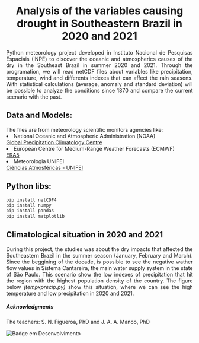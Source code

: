 <h1 align="center"> Analysis of the variables causing drought in Southeastern Brazil in 2020 and 2021 </h1>

<p align="justify"> 
Python meteorology project developed in Instituto Nacional de Pesquisas Espaciais (INPE) to discover the oceanic and atmospherics causes of the dry in the Southeast Brazil in summer 2020 and 2021. Through the programation, we will read netCDF files about variables like precipitation, temperature, wind and differents indexes that can affect the rain seasons. With statistical calculations (average, anomaly and standard deviation) will be possible to analyze the conditions since 1870 and compare the current scenario with the past. 
</p>


<h2> Data and Models: </h2>
  The files are from meteorology scientific monitors agencies like:
  <li> National Oceanic and Atmospheric Administration (NOAA) </li> 
  <a href="https://psl.noaa.gov/data/gridded/data.gpcc.html">Global Precipitation Climatology Centre</a>
  <li> European Centre for Medium-Range Weather Forecasts (ECMWF) </li>
  <a href="https://cds.climate.copernicus.eu/cdsapp#!/dataset/reanalysis-era5-single-levels?tab=form">ERA5</a>
  <li> Meteorologia UNIFEI </li>
  <a href="https://meteorologia.unifei.edu.br">Ciências Atmosféricas - UNIFEI</a>

<h2> Python libs: </h2>

```bash
pip install netCDF4
pip install numpy
pip install pandas
pip install matplotlib
```

<h2> Climatological situation in 2020 and 2021</h2>
<p align="justify"> 
During this project, the studies was about the dry impacts that affected the Southeastern Brazil in the summer season (January, February and March). Since the beggining of the decade, is possible to see the negative wather flow values in Sistema Cantareira, the main water supply system in the state of São Paulo. This scenario show the low indexes of precipitation that hit the region with the highest population density of the country. The figure below <i>(tempxprecip.py)</i> show this situation, where we can see the high temperature and low precipitation in 2020 and 2021. 
</p>



<h5> Acknowledgments </h5>
<p> The teachers: S. N. Figueroa, PhD and J. A. A. Manco, PhD </p>


![Badge em Desenvolvimento](http://img.shields.io/static/v1?label=STATUS&message=EM%20DESENVOLVIMENTO&color=GREEN&style=for-the-badge)
